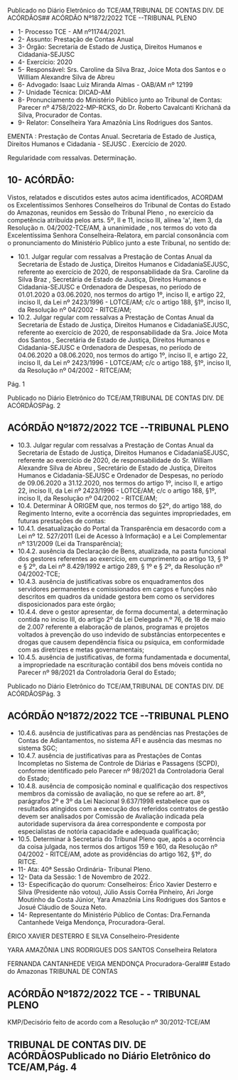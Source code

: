 Publicado  no  Diário  Eletrônico do TCE/AM,TRIBUNAL DE CONTAS DIV. DE ACÓRDÃOS## ACÓRDÃO Nº1872/2022  TCE --TRIBUNAL PLENO

- 1- Processo TCE - AM nº11744/2021.
- 2- Assunto: Prestação de Contas Anual
- 3- Órgão: Secretaria de Estado de Justiça, Direitos Humanos e Cidadania-SEJUSC
- 4- Exercício: 2020
- 5- Responsável: Srs.  Caroline  da  Silva  Braz,  Joice  Mota  dos  Santos  e  o  William Alexandre Silva de Abreu
- 6- Advogado: Isaac Luiz Miranda Almas - OAB/AM nº 12199
- 7- Unidade Técnica: DICAD-AM
- 8- Pronunciamento  do  Ministério  Público  junto  ao  Tribunal  de  Contas: Parecer  nº 4758/2022-MP-RCKS,  do  Dr.  Roberto  Cavalcanti  Krichanã  da  Silva,  Procurador  de Contas.
- 9- Relator: Conselheira Yara Amazônia Lins Rodrigues dos Santos.

EMENTA : Prestação  de  Contas  Anual.  Secretaria de Estado de Justiça, Direitos Humanos e Cidadania - SEJUSC . Exercício de 2020.

Regularidade com ressalvas. Determinação.

## 10-  ACÓRDÃO:

Vistos, relatados e discutidos estes autos acima identificados, ACORDAM os Excelentíssimos Senhores Conselheiros do Tribunal de Contas do Estado do Amazonas, reunidos em Sessão do Tribunal Pleno , no exercício da competência atribuída pelos arts. 5º, II e 11, inciso III, alínea 'a', item 3, da Resolução n. 04/2002-TCE/AM, à unanimidade , nos  termos  do  voto  da  Excelentíssima  Senhora  Conselheira-Relatora, em  parcial consonância com  o  pronunciamento  do  Ministério  Público  junto  a  este  Tribunal,  no sentido de:

- 10.1. Julgar  regular  com  ressalvas a  Prestação  de  Contas  Anual  da Secretaria  de  Estado  de  Justiça,  Direitos  Humanos  e  CidadaniaSEJUSC, referente ao exercício de 2020, de responsabilidade da Sra. Caroline  da  Silva  Braz , Secretária  de  Estado  de  Justiça,  Direitos Humanos  e  Cidadania-SEJUSC  e Ordenadora de Despesas, no período de 01.01.2020 a 03.06.2020, nos termos do artigo 1º, inciso II, e  artigo  22,  inciso  II,  da  Lei  nº  2423/1996  -  LOTCE/AM;  c/c  o  artigo 188, §1º, inciso II, da Resolução nº 04/2002 - RITCE/AM;
- 10.2. Julgar  regular  com  ressalvas a  Prestação  de  Contas  Anual  da Secretaria  de  Estado  de  Justiça,  Direitos  Humanos  e  CidadaniaSEJUSC, referente ao exercício de 2020, de responsabilidade da Sra. Joice  Mota  dos  Santos , Secretária  de  Estado  de  Justiça,  Direitos Humanos  e  Cidadania-SEJUSC  e Ordenadora de Despesas, no período de 04.06.2020 a 08.06.2020, nos termos do artigo 1º, inciso II, e  artigo  22,  inciso  II,  da  Lei  nº  2423/1996  -  LOTCE/AM;  c/c  o  artigo 188, §1º, inciso II, da Resolução nº 04/2002 - RITCE/AM;

Pág. 1

Publicado  no  Diário  Eletrônico do TCE/AM,TRIBUNAL DE CONTAS DIV. DE ACÓRDÃOSPág. 2

## ACÓRDÃO Nº1872/2022  TCE --TRIBUNAL PLENO

- 10.3. Julgar  regular  com  ressalvas a  Prestação  de  Contas  Anual  da Secretaria  de  Estado  de  Justiça,  Direitos  Humanos  e  CidadaniaSEJUSC, referente  ao exercício  de  2020,  de  responsabilidade  do Sr. William Alexandre Silva de Abreu , Secretário  de  Estado  de  Justiça, Direitos Humanos e Cidadania-SEJUSC e Ordenador de Despesas, no período de 09.06.2020 a 31.12.2020, nos termos do artigo 1º, inciso II, e  artigo  22,  inciso  II,  da  Lei  nº  2423/1996  -  LOTCE/AM;  c/c  o  artigo 188, §1º, inciso II, da Resolução nº 04/2002 - RITCE/AM;
- 10.4. Determinar À  ORIGEM que,  nos  termos  do  §2º,  do  artigo  188,  do Regimento Interno, evite a ocorrência das seguintes impropriedades, em futuras prestações de contas:
- 10.4.1. desatualização do Portal da Transparência em desacordo com a Lei nº 12. 527/2011 (Lei de Acesso à Informação) e a Lei Complementar nº 131/2009 (Lei da Transparência);
- 10.4.2. ausência  da  Declaração  de  Bens,  atualizada,  na  pasta funcional dos gestores referentes ao exercício, em cumprimento ao artigo 13, § 1º e § 2º, da Lei nº 8.429/1992 e artigo 289, § 1º e § 2º, da Resolução nº 04/2002-TCE;
- 10.4.3. ausência  de  justificativas  sobre  os  enquadramentos  dos servidores permanentes  e  comissionados  em  cargos  e funções não descritos em quadros da unidade gestora bem como os servidores disposicionados para este órgão;
- 10.4.4. deve o gestor apresentar, de forma documental, a determinação  contida  no  inciso  III,  do  artigo  2º  da  Lei Delegada  n.º  76,  de  18  de  maio  de  2.007  referente  a elaboração  de  planos,  programas  e  projetos  voltados  à prevenção do uso indevido de substâncias entorpecentes e drogas  que  causem  dependência  física  ou  psíquica,  em conformidade com as diretrizes e metas governamentais;
- 10.4.5. ausência de justificativas, de forma fundamentada e documental,  a  impropriedade  na  escrituração  contábil  dos bens móveis contida no Parecer nº 98/2021 da Controladoria Geral do Estado;

Publicado  no  Diário  Eletrônico do TCE/AM,TRIBUNAL DE CONTAS DIV. DE ACÓRDÃOSPág. 3

## ACÓRDÃO Nº1872/2022  TCE --TRIBUNAL PLENO

- 10.4.6. ausência de justificativas para as pendências nas Prestações de Contas de Adiantamentos, no sistema AFI e ausência das mesmas no sistema SGC;
- 10.4.7. ausência  de  justificativas  para  as  Prestações  de  Contas Incompletas no Sistema de Controle de Diárias e Passagens (SCPD), conforme identificado pelo Parecer  nº 98/2021  da Controladoria Geral do Estado;
- 10.4.8. ausência de composição nominal e qualificação dos respectivos membros da comissão de avaliação, no que se refere ao  art. 8º, parágrafos  2º  e  3º da  Lei Nacional 9.637/1998  estabelece  que  os  resultados  atingidos  com  a execução  dos  referidos  contratos  de  gestão  devem  ser analisados por Comissão de Avaliação indicada pela autoridade supervisora da área correspondente e composta por especialistas de notória capacidade e adequada qualificação;
- 10.5. Determinar à  Secretaria do Tribunal Pleno que, após a ocorrência da coisa  julgada,  nos  termos  dos  artigos  159  e  160,  da  Resolução  nº 04/2002  -  RITCE/AM,  adote  as  providências  do  artigo  162, §1º, do RITCE.
- 11-  Ata: 40ª Sessão Ordinária- Tribunal Pleno.
- 12-  Data da Sessão: 1 de Novembro de 2022.
- 13-  Especificação do quorum: Conselheiros: Érico Xavier Desterro e Silva (Presidente não  votou),  Júlio  Assis  Corrêa  Pinheiro,  Ari  Jorge  Moutinho  da  Costa  Júnior,  Yara Amazônia Lins Rodrigues dos Santos e Josué Cláudio de Souza Neto.
- 14-  Representante do Ministério Público de Contas: Dra.Fernanda Cantanhede Veiga Mendonça, Procuradora-Geral.

ÉRICO XAVIER DESTERRO E SILVA Conselheiro-Presidente

YARA AMAZÔNIA LINS RODRIGUES DOS SANTOS Conselheira Relatora

FERNANDA CANTANHEDE VEIGA MENDONÇA Procuradora-Geral## Estado do Amazonas TRIBUNAL DE CONTAS

## ACÓRDÃO Nº1872/2022  TCE - - TRIBUNAL PLENO

KMP/Decisório feito de acordo com a Resolução nº 30/2012-TCE/AM

## TRIBUNAL DE CONTAS DIV. DE ACÓRDÃOSPublicado  no  Diário  Eletrônico do TCE/AM,Pág. 4